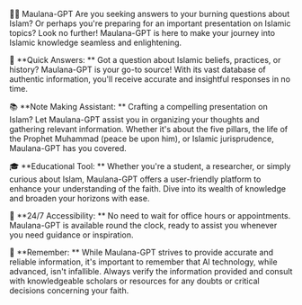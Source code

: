 🕌🤖 Maulana-GPT
Are you seeking answers to your burning questions about Islam? Or perhaps you're preparing for an important presentation on Islamic topics? Look no further! Maulana-GPT is here to make your journey into Islamic knowledge seamless and enlightening.

🕌 **Quick Answers: ** Got a question about Islamic beliefs, practices, or history? Maulana-GPT is your go-to source! With its vast database of authentic information, you'll receive accurate and insightful responses in no time.

📚 **Note Making Assistant: ** Crafting a compelling presentation on Islam? Let Maulana-GPT assist you in organizing your thoughts and gathering relevant information. Whether it's about the five pillars, the life of the Prophet Muhammad (peace be upon him), or Islamic jurisprudence, Maulana-GPT has you covered.

🎓 **Educational Tool: ** Whether you're a student, a researcher, or simply curious about Islam, Maulana-GPT offers a user-friendly platform to enhance your understanding of the faith. Dive into its wealth of knowledge and broaden your horizons with ease.

🤖 **24/7 Accessibility: ** No need to wait for office hours or appointments. Maulana-GPT is available round the clock, ready to assist you whenever you need guidance or inspiration.

🚨 **Remember: ** While Maulana-GPT strives to provide accurate and reliable information, it's important to remember that AI technology, while advanced, isn't infallible. Always verify the information provided and consult with knowledgeable scholars or resources for any doubts or critical decisions concerning your faith.

